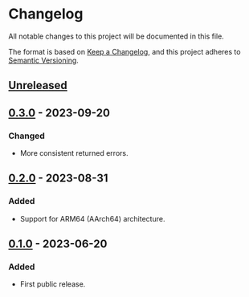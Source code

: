 # Changelog

All notable changes to this project will be documented in this file.

The format is based on [Keep a Changelog](https://keepachangelog.com/en/1.0.0/),
and this project adheres to [Semantic Versioning](https://semver.org/spec/v2.0.0.html).

## [Unreleased]

## [0.3.0] - 2023-09-20

### Changed

- More consistent returned errors.

## [0.2.0] - 2023-08-31

### Added

- Support for ARM64 (AArch64) architecture.

## [0.1.0] - 2023-06-20

### Added

- First public release.

[unreleased]: https://gitlab.com/tozd/go/pcontrol/-/compare/v0.3.0...main
[0.3.0]: https://gitlab.com/tozd/go/pcontrol/-/compare/v0.2.0...v0.3.0
[0.2.0]: https://gitlab.com/tozd/go/pcontrol/-/compare/v0.1.0...v0.2.0
[0.1.0]: https://gitlab.com/tozd/go/pcontrol/-/tags/v0.1.0

<!-- markdownlint-disable-file MD024 -->
